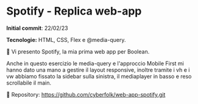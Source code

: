 # Spotify - Replica web-app

**Initial commit**: 22/02/23

**Tecnologie:** HTML, CSS, Flex e @media-query.

🎵 Vi presento Spotify, la mia prima web app per Boolean.

Anche in questo esercizio le media-query e l'approccio Mobile First mi hanno dato una mano a gestire il layout responsive, inoltre tramite i vh e i vw abbiamo fissato la sidebar sulla sinistra, il mediaplayer in basso e reso scrollabile il main.

🔗 Repository:
https://github.com/cyberfolk/web-app-spotify.git
